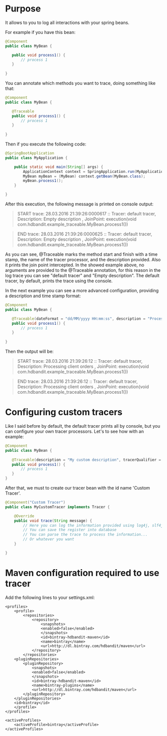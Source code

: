 # Purpose

It allows to you to log all interactions with your spring beans.

For example if you have this bean:

```java
@Component
public class MyBean {

   public void process1() {
       // process 1
   }
   
}
```

You can annotate which methods you want to trace, doing something like that:

```java
@Component
public class MyBean {

   @Traceable
   public void process1() {
       // process 1
   }
   
}
```

Then if you execute the following code: 

```java
@SpringBootApplication
public class MyApplication {

    public static void main(String[] args) {
        ApplicationContext context = SpringApplication.run(MyApplication.class, args);
        MyBean myBean = (MyBean) context.getBean(MyBean.class);
        myBean.process1();
    }

}
```
After this execution, the following message is printed on console output:

> START trace: 28.03.2016 21:39:26:0000617 :: Tracer: default tracer, Description: Empty description , JoinPoint: execution(void com.hdbandit.example_traceable.MyBean.process1())

> END trace: 28.03.2016 21:39:26:0000625 :: Tracer: default tracer, Description: Empty description , JoinPoint: execution(void com.hdbandit.example_traceable.MyBean.process1())

As you can see, @Traceable marks the method start and finish with a time stamp, the name of the tracer processor, and the description provided. Also it prints the join point intercepted.
In the showed example above, no arguments are provided to the @Traceable annotation, for this reason in the log trace you can see "default tracer" and "Empty description".
The default tracer, by default, prints the trace using the console.

In the next example you can see a more advanced configuration, providing a description and time stamp format:

```java
@Component
public class MyBean {

   @Traceable(dateFormat = "dd/MM/yyyy HH:mm:ss", description = "Processing client orders")
   public void process1() {
       // process 1
   }
   
}
```

Then the output will be:

> START trace: 28.03.2016 21:39:26:12 :: Tracer: default tracer, Description: Processing client orders , JoinPoint: execution(void com.hdbandit.example_traceable.MyBean.process1())

> END trace: 28.03.2016 21:39:26:12 :: Tracer: default tracer, Description: Processing client orders , JoinPoint: execution(void com.hdbandit.example_traceable.MyBean.process1())

# Configuring custom tracers

Like I said before by default, the default tracer prints all by console, but you can configure your own tracer processors. Let's to see how with an example:

```java
@Component
public class MyBean {
   
   @Traceable(description = "My custom description", tracerQualifier = "Custom Tracer")
   public void process1() {
       // process 1
   }
}
```

After that, we must to create our tracer bean with the id name 'Custom Tracer'.

```java
@Component("Custom Tracer")
public class MyCustomTracer implements Tracer {

    @Override
    public void trace(String message) {
        // Here you can log the information provided using log4j, slf4j...
        // You can save the register into database
        // You can parse the trace to process the information...
        // Or whatever you want
    }

}
```

# Maven configuration required to use tracer

Add the following lines to your settings.xml:

```
<profiles>
	<profile>
		<repositories>
			<repository>
				<snapshots>
				<enabled>false</enabled>
				</snapshots>
				<id>bintray-hdbandit-maven</id>
				<name>bintray</name>
				<url>http://dl.bintray.com/hdbandit/maven</url>
			</repository>
		</repositories>
	<pluginRepositories>
		<pluginRepository>
			<snapshots>
			<enabled>false</enabled>
			</snapshots>
			<id>bintray-hdbandit-maven</id>
			<name>bintray-plugins</name>
			<url>http://dl.bintray.com/hdbandit/maven</url>
		</pluginRepository>
	</pluginRepositories>
	<id>bintray</id>
	</profile>
</profiles>

<activeProfiles>
	<activeProfile>bintray</activeProfile>
</activeProfiles>
```
